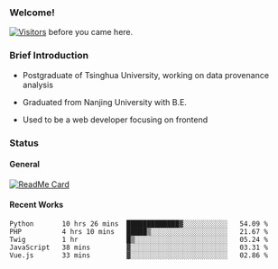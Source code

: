 ### Welcome!

[![Visitors](https://visitor-badge.laobi.icu/badge?page_id=HermitSun.HermitSun)]() before you came here.

### Brief Introduction

- Postgraduate of Tsinghua University, working on data provenance analysis

- Graduated from Nanjing University with B.E.

- Used to be a web developer focusing on frontend

### Status

#### General

[![ReadMe Card](https://github-readme-stats.hermitsun.vercel.app/api?username=HermitSun&count_private=true&show_icons=true)]()

#### Recent Works

<!--START_SECTION:waka-->
```text
Python       10 hrs 26 mins  █████████████▓░░░░░░░░░░░   54.09 % 
PHP          4 hrs 10 mins   █████▒░░░░░░░░░░░░░░░░░░░   21.67 % 
Twig         1 hr            █▒░░░░░░░░░░░░░░░░░░░░░░░   05.24 % 
JavaScript   38 mins         ▓░░░░░░░░░░░░░░░░░░░░░░░░   03.31 % 
Vue.js       33 mins         ▓░░░░░░░░░░░░░░░░░░░░░░░░   02.86 % 
```
<!--END_SECTION:waka-->

